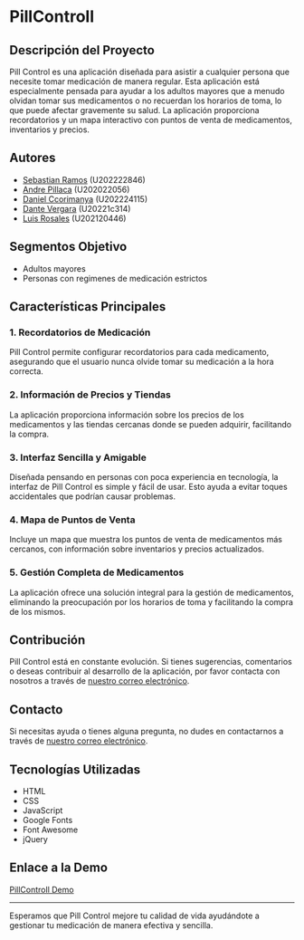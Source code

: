 # PillControll

## Descripción del Proyecto
Pill Control es una aplicación diseñada para asistir a cualquier persona que necesite tomar medicación de manera regular. Esta aplicación está especialmente pensada para ayudar a los adultos mayores que a menudo olvidan tomar sus medicamentos o no recuerdan los horarios de toma, lo que puede afectar gravemente su salud. La aplicación proporciona recordatorios y un mapa interactivo con puntos de venta de medicamentos, inventarios y precios.

## Autores
- [Sebastian Ramos](https://github.com/DazzliBoy) (U202222846)
- [Andre Pillaca](https://github.com/Andrew300107) (U202022056)
- [Daniel Ccorimanya](https://github.com/ALEXIS1298318) (U202224115)
- [Dante Vergara](https://github.com/DanteMDG) (U20221c314)
- [Luis Rosales](https://github.com/LuisRosalesE) (U202120446)

## Segmentos Objetivo
- Adultos mayores
- Personas con regimenes de medicación estrictos

## Características Principales

### 1. **Recordatorios de Medicación**
Pill Control permite configurar recordatorios para cada medicamento, asegurando que el usuario nunca olvide tomar su medicación a la hora correcta.

### 2. **Información de Precios y Tiendas**
La aplicación proporciona información sobre los precios de los medicamentos y las tiendas cercanas donde se pueden adquirir, facilitando la compra.

### 3. **Interfaz Sencilla y Amigable**
Diseñada pensando en personas con poca experiencia en tecnología, la interfaz de Pill Control es simple y fácil de usar. Esto ayuda a evitar toques accidentales que podrían causar problemas.

### 4. **Mapa de Puntos de Venta**
Incluye un mapa que muestra los puntos de venta de medicamentos más cercanos, con información sobre inventarios y precios actualizados.

### 5. **Gestión Completa de Medicamentos**
La aplicación ofrece una solución integral para la gestión de medicamentos, eliminando la preocupación por los horarios de toma y facilitando la compra de los mismos.

## Contribución

Pill Control está en constante evolución. Si tienes sugerencias, comentarios o deseas contribuir al desarrollo de la aplicación, por favor contacta con nosotros a través de [nuestro correo electrónico](mailto:support@pillcontrol.com).

## Contacto

Si necesitas ayuda o tienes alguna pregunta, no dudes en contactarnos a través de [nuestro correo electrónico](mailto:support@pillcontrol.com).

## Tecnologías Utilizadas
- HTML
- CSS
- JavaScript
- Google Fonts
- Font Awesome
- jQuery

## Enlace a la Demo
[PillControll Demo](https://pillcontrol-g4.github.io/)

---

Esperamos que Pill Control mejore tu calidad de vida ayudándote a gestionar tu medicación de manera efectiva y sencilla.

